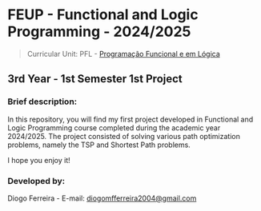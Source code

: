 # FEUP - Functional and Logic Programming - 2024/2025
> Curricular Unit: PFL - [Programação Funcional e em Lógica](https://sigarra.up.pt/feup/en/ucurr_geral.ficha_uc_view?pv_ocorrencia_id=541889)

## 3rd Year - 1st Semester 1st Project

### Brief description:

In this repository, you will find my first project developed in Functional and Logic Programming course completed during the academic year 2024/2025. The project consisted of solving various path optimization problems, namely the TSP and Shortest Path problems.

I hope you enjoy it!

### Developed by:

Diogo Ferreira - E-mail: diogomfferreira2004@gmail.com

